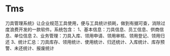 # Tms
 刀具管理系统》让企业规范工具使用，便与工具统计损耗，做到有据可查，消除过度浪费开发的一款软件。系统包含： 1、基本信息：刀具信息、员工信息、供商信息、单位信息 2、业务管理：刀具入库、领用申请、领用审核、领用登记、领用归还 3、统计汇总：刀具库存、领用统计、使用统计、归还统计、入库统计、库存预警、未还统计、报废统计 
